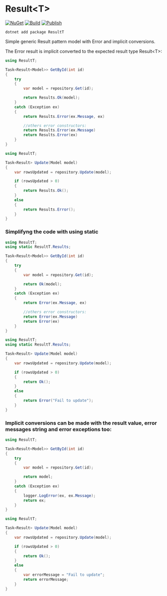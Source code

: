 # Result\<T\>

[![NuGet](https://img.shields.io/nuget/v/ResultT.svg)](https://www.nuget.org/packages/ResultT)
[![Build](https://github.com/fksalviano/ResultT/actions/workflows/build.yml/badge.svg)](https://github.com/fksalviano/ResultT/actions/workflows/build.yml) 
[![Publish](https://github.com/fksalviano/ResultT/actions/workflows/publish.yml/badge.svg)](https://github.com/fksalviano/ResultT/actions/workflows/publish.yml) 

`dotnet add package ResultT`

Simple generic Result pattern model with Error and implicit conversions.

The Error result is implicit converted to the expected result type Result\<T\>:


```cs
using ResultT;

Task<Result<Model>> GetById(int id)
{
    try
    {
        var model = repository.Get(id);

        return Results.Ok(model);
    }
    catch (Exception ex)
    {
        return Results.Error(ex.Message, ex)

        //others error constructors:
        return Results.Error(ex.Message)
        return Results.Error(ex)
    }
}
```

```cs
using ResultT;

Task<Result> Update(Model model)
{
    var rowsUpdated = repository.Update(model);

    if (rowsUpdated > 0)
    {
        return Results.Ok();
    }
    else
    {
        return Results.Error();
    }
}
```


### Simplifyng the code with using static


```cs
using ResultT;
using static ResultT.Results;

Task<Result<Model>> GetById(int id)
{
    try
    {
        var model = repository.Get(id);

        return Ok(model);
    }
    catch (Exception ex)
    {
        return Error(ex.Message, ex)

        //others error constructors:
        return Error(ex.Message)
        return Error(ex)
    }
}
```

```cs
using ResultT;
using static ResultT.Results;

Task<Result> Update(Model model)
{
    var rowsUpdated = repository.Update(model);

    if (rowsUpdated > 0)
    {
        return Ok();
    }
    else
    {
        return Error("Fail to update");
    }
}
```

### Implicit conversions can be made with the result value, error messages string and error exceptions too:


```cs
using ResultT;

Task<Result<Model>> GetById(int id)
{
    try
    {
        var model = repository.Get(id);

        return model;
    }
    catch (Exception ex)
    {
        logger.LogError(ex, ex.Message);
        return ex;        
    }
}
```

```cs
using ResultT;

Task<Result> Update(Model model)
{   
    var rowsUpdated = repository.Update(model);

    if (rowsUpdated > 0)
    {
        return Ok();
    }
    else
    {
        var errorMessage = "Fail to update";
        return errorMessage;
    }
}
```

